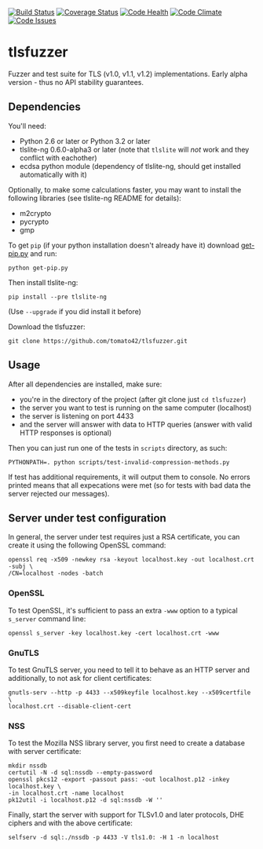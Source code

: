 [![Build Status](https://travis-ci.org/tomato42/tlsfuzzer.svg?branch=master)](https://travis-ci.org/tomato42/tlsfuzzer)
[![Coverage Status](https://coveralls.io/repos/tomato42/tlsfuzzer/badge.svg?branch=master)](https://coveralls.io/r/tomato42/tlsfuzzer?branch=master)
[![Code Health](https://landscape.io/github/tomato42/tlsfuzzer/master/landscape.svg?style=flat)](https://landscape.io/github/tomato42/tlsfuzzer/master)
[![Code Climate](https://codeclimate.com/github/tomato42/tlsfuzzer/badges/gpa.svg)](https://codeclimate.com/github/tomato42/tlsfuzzer)
[![Code Issues](https://www.quantifiedcode.com/api/v1/project/58f8ffe4125b4d72a9d9337aa3ba96eb/badge.svg)](https://www.quantifiedcode.com/app/project/58f8ffe4125b4d72a9d9337aa3ba96eb)

# tlsfuzzer
Fuzzer and test suite for TLS (v1.0, v1.1, v1.2) implementations. Early alpha
version - thus no API stability guarantees.

## Dependencies

You'll need:

 * Python 2.6 or later or Python 3.2 or later
 * tlslite-ng 0.6.0-alpha3 or later (note that `tlslite` will *not* work and
   they conflict with eachother)
 * ecdsa python module (dependency of tlslite-ng, should get installed
   automatically with it)

Optionally, to make some calculations faster, you may want to install the
following libraries (see tlslite-ng README for details):

 * m2crypto
 * pycrypto
 * gmp

To get `pip` (if your python installation doesn't already have it) download
[get-pip.py](https://bootstrap.pypa.io/get-pip.py) and run:

```
python get-pip.py
```

Then install tlslite-ng:

```
pip install --pre tlslite-ng
```

(Use `--upgrade` if you did install it before)

Download the tlsfuzzer:

```
git clone https://github.com/tomato42/tlsfuzzer.git
```

## Usage

After all dependencies are installed, make sure:

 * you're in the directory of the project (after git clone just `cd tlsfuzzer`)
 * the server you want to test is running on the same computer (localhost)
 * the server is listening on port 4433
 * and the server will answer with data to HTTP queries (answer with valid
   HTTP responses is optional)

Then you can just run one of the tests in `scripts` directory, as such:

```
PYTHONPATH=. python scripts/test-invalid-compression-methods.py
```

If test has additional requirements, it will output them to console. No errors
printed means that all expecations were met (so for tests with bad data the
server rejected our messages).

## Server under test configuration

In general, the server under test requires just a RSA certificate, you
can create it using the following OpenSSL command:

```
openssl req -x509 -newkey rsa -keyout localhost.key -out localhost.crt -subj \
/CN=localhost -nodes -batch
```

### OpenSSL

To test OpenSSL, it's sufficient to pass an extra `-www` option to a
typical `s_server` command line:

```
openssl s_server -key localhost.key -cert localhost.crt -www
```

### GnuTLS

To test GnuTLS server, you need to tell it to behave as an HTTP server
and additionally, to not ask for client certificates:

```
gnutls-serv --http -p 4433 --x509keyfile localhost.key --x509certfile \
localhost.crt --disable-client-cert
```

### NSS

To test the Mozilla NSS library server, you first need to create a database
with server certificate:

```
mkdir nssdb
certutil -N -d sql:nssdb --empty-password
openssl pkcs12 -export -passout pass: -out localhost.p12 -inkey localhost.key \
-in localhost.crt -name localhost
pk12util -i localhost.p12 -d sql:nssdb -W ''
```

Finally, start the server with support for TLSv1.0 and later protocols, DHE
ciphers and with the above certificate:

```
selfserv -d sql:./nssdb -p 4433 -V tls1.0: -H 1 -n localhost
```

